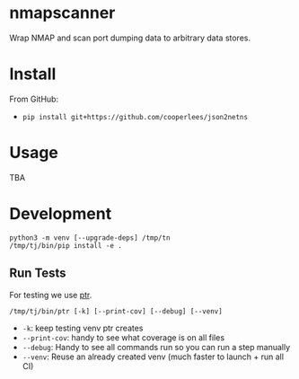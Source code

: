 # nmapscanner

Wrap NMAP and scan port dumping data to arbitrary data stores.

# Install

From GitHub:
- `pip install git+https://github.com/cooperlees/json2netns`


# Usage

TBA

# Development

```console
python3 -m venv [--upgrade-deps] /tmp/tn
/tmp/tj/bin/pip install -e .
````

## Run Tests

For testing we use [ptr](https://github.com/facebookincubator/ptr/).

```console
/tmp/tj/bin/ptr [-k] [--print-cov] [--debug] [--venv]
```

- `-k`: keep testing venv ptr creates
- `--print-cov`: handy to see what coverage is on all files
- `--debug`: Handy to see all commands run so you can run a step manually
- `--venv`: Reuse an already created venv (much faster to launch + run all CI)